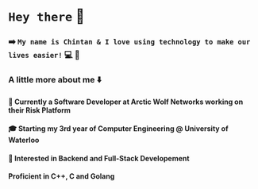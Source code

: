 # `Hey there` 👋

### ➡️ `My name is Chintan & I love using technology to make our lives easier!` 💻 📱 

### A little more about me ⬇️

#### 🏢 Currently a Software Developer at Arctic Wolf Networks working on their Risk Platform

#### 🎓 Starting my 3rd year of Computer Engineering @ University of Waterloo  

#### 👨‍ Interested in Backend and Full-Stack Developement 

####  Proficient in C++, C and Golang
